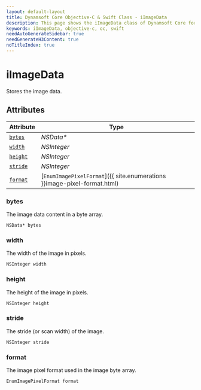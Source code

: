```yaml
---
layout: default-layout
title: Dynamsoft Core Objective-C & Swift Class - iImageData
description: This page shows the iImageData class of Dynamsoft Core for iOS SDK.
keywords: iImageData, objective-c, oc, swift
needAutoGenerateSidebar: true
needGenerateH3Content: true
noTitleIndex: true
---
```



# iImageData
Stores the image data.  


## Attributes
    
| Attribute | Type |
|---------- | ---- |
| [`bytes`](#bytes) | *NSData\** |
| [`width`](#width) | *NSInteger* |
| [`height`](#height) | *NSInteger* |
| [`stride`](#stride) | *NSInteger* |
| [`format`](#format) | [`EnumImagePixelFormat`]({{ site.enumerations }}image-pixel-format.html) |


### bytes
The image data content in a byte array. 
```objc
NSData* bytes
```

### width
The width of the image in pixels.  
```objc
NSInteger width
```

### height
The height of the image in pixels.  
```objc
NSInteger height
```

### stride
The stride (or scan width) of the image. 
```objc
NSInteger stride
```

### format
The image pixel format used in the image byte array. 
```objc
EnumImagePixelFormat format
```
  

